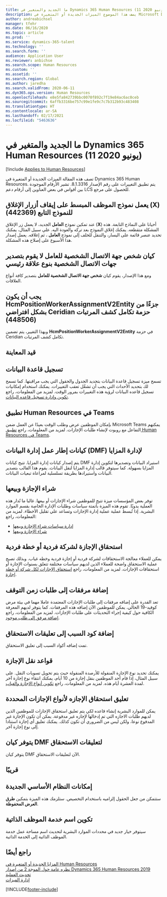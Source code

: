 ```yaml
---
title: ما الجديد والمتغير في Dynamics 365 Human Resources (11 يونيو 2020)
description: يصف هذا الموضوع الميزات الجديدة أو المتغيرة في Microsoft Dynamics 365 Human Resources لإصدار 11 يونيو 2020.
author: andreabichsel
manager: tfehr
ms.date: 06/16/2020
ms.topic: article
ms.prod: ''
ms.service: dynamics-365-talent
ms.technology: ''
ms.search.form: ''
audience: Application User
ms.reviewer: anbichse
ms.search.scope: Human Resources
ms.custom: ''
ms.assetid: ''
ms.search.region: Global
ms.author: jaredha
ms.search.validFrom: 2020-06-11
ms.dyn365.ops.version: Human Resources
ms.openlocfilehash: e8e5fa842739bbc0070f892c7f19e84ac6ac0ceb
ms.sourcegitcommit: 6affb3316be757c99e1fe9c7c7b312b93c483408
ms.translationtype: HT
ms.contentlocale: ar-SA
ms.lasthandoff: 02/17/2021
ms.locfileid: "5463636"
---
```

# <a name="whats-new-or-changed-in-dynamics-365-human-resources-june-11-2020"></a>ما الجديد والمتغير في Dynamics 365 Human Resources (11 يونيو 2020)

[!include [Applies to Human Resources](../includes/applies-to-hr.md)]

تصف هذه المقالة الميزات الجديدة أو المتغيرة في Dynamics 365 Human Resources. يتم تطبيق التغييرات على رقم الإصدار 8.1.3316. تشير الأرقام الموجودة بين أقواس في بعض العناوين إلى أرقام دعم LCS للحصول على مرجع.

## <a name="streamlined-employee-form-sometimes-causes-child-form-close-x-buttons-to-stop-working-442369"></a>يعمل نموذج الموظف المبسط على إيقاف أزرار الإغلاق (X) للنموذج التابع (442369)

عند تمكين نموذج **العامل** الجديد، لا يعمل زر الإغلاق (**X**) أحيانا على النماذج التابعة. هذه المشكلة متقطعه. يمكنك إغلاق النموذج بعد تركه والعودة اليه. علي سبيل المثال، يمكنك تحديد عنصر قائمة على اليسار، والتنقل للخلف إلى نموذج **العامل** ، ثم إغلاقه. يعمل إصدار هذا الأسبوع على إصلاح هذه المشكلة. 

## <a name="the-worker-personal-contact-person-entity-doesnt-export-personal-contacts-with-a-parent-relationship-type"></a>كيان شخص جهة الاتصال الشخصية للعامل لا يقوم بتصدير جهات الاتصال الشخصية بنوع علاقة رئيسي

ومع هذا الإصدار، يقوم كيان **شخص جهة الاتصال الشخصية للعامل** بتصدير كافة أنواع العلاقات.

## <a name="the-hcmpositionworkerassignmentv2entity-should-be-part-of-the-ceridian-payroll-integration-package-by-default-448506"></a>يجب أن يكون HcmPositionWorkerAssignmentV2Entity جزءًا من حزمة ‏‫تكامل كشف المرتبات Ceridian‬ بشكل افتراضي (448506)

وبهذا التغيير، يتم تضمين **HcmPositionWorkerAssignmentV2Entity** في حزمة ‏‫تكامل كشف المرتبات Ceridian‬.

## <a name="in-preview"></a>قيد المعاينة

## <a name="database-logging"></a>تسجيل قاعدة البيانات

تسمح ميزة تسجيل قاعدة البيانات بتحديد الجدول والحقول التي يجب مراقبتها. كما تسمح لك بتحديد الأحداث التي يجب أن تشغّل تعقب التغييرات. يمكنك استخدام إمكانيات تسجيل قاعده البيانات لرؤية هذه التغييرات بمرور الوقت. لمزيد من المعلومات، راجع [‏‫تكوين وإدارة تسجيل قاعده البيانات‬](hr-admin-database-logging.md).

## <a name="human-resources-application-in-teams"></a>تطبيق Human Resources في Teams

بإمكان الموظفين عرض وطلب الوقت بعيدًا عن العمل ضمن Microsoft Teams يمكنهم التفاعل مع روبوت لإنشاء طلبات الإجازات. لمزيد من المعلومات، راجع [تطبيق Human Resources في Teams‎](https://go.microsoft.com/fwlink/?linkid=2127841). 

## <a name="data-management-framework-dmf-entities-for-benefits-management"></a>كيانات إطار عمل إدارة البيانات (DMF) لإدارة المزايا
 
يتم إصدار كيانات إدارة المزايا. تتيح كيانات DMF استيراد البيانات وتصديرها لتكوين إدارة المزايا بسهولة. كما سيتوفر قالب إدارة المزايا لنقل البيانات. يقوم هذا القالب بتصدير البيانات واستيرادها بطريقة تسلسلية لمراعاة تبعيات البيانات.

## <a name="buy-and-sell-leave"></a>شراء الإجازة وبيعها 

توفر بعض المؤسسات ميزة تتيح للموظفين شراء الإجازات أو بيعها. غالبا ما تُدار هذه العملية يدويًا. تقوم هذه الميزة بأتمتة سياسات وطلبات الإدارة الخاصة بقسم الموارد البشرية. إذا تُبسط عملية عملية إدارة الإجازات وتساعد علي تقليل الأخطاء. لمزيد من المعلومات، راجع:

- [إدارة سياسات شراء الإجازة وبيعها](hr-leave-and-absence-manage-buy-and-sell-leave-policies.md)
- [شراء الإجازة وبيعها](hr-employee-self-service-buy-sell-leave.md)

## <a name="leave-accrual-for-a-single-company-or-single-plan"></a>استحقاق الإجازة‬‏‫ لشركة فردية أو خطة فردية

يمكن للعملاء معالجة الاستحقاقات لشركة فردية أو إجازة فردية وخطه غياب. وبذلك تصبح عملية الاستحقاق واضحة للعملاء الذين لديهم سياسات مختلفة تتعلق بسنوات الإجازة أو استحقاقات الإجازات. لمزيد من المعلومات، راجع [‏‫استحقاق الإجازات لكل شركة أو خطة إجازة‬](hr-leave-and-absence-accrue.md).

## <a name="add-attachments-to-time-off-requests"></a>إضافة مرفقات إلى طلبات زمن التوقف‬

تعد القدرة على إضافه مرفقات إلى طلبات الإجازات المعتمدة عاملا مهما في بيئة مرض كوفيد-19 الحالي. يمكن للموظفين الآن إضافه هذه المرفقات. كما يتوفر لديهم المعرفة الكافية حول كيفية إجراء التحديثات على طلبات الإجازات. لمزيد من المعلومات، راجع [‏‫إضافة مرفق إلى طلب موجود‬](hr-employee-self-service-request-time-off.md#add-an-attachment-to-an-existing-request).

## <a name="add-reason-code-to-accrual-suspensions"></a>إضافة كود السبب إلى تعليقات الاستحقاق 

تمت إضافه أكواد السبب إلى تعليق الاستحقاق.

## <a name="carry-forward-rules"></a>قواعد نقل الإجازة 

يمكنك تحديد نوع الإجازة المنقولة للأرصدة المنقولة حيث يتم تحويل تسويات النقل. على سبيل المثال، إذا قام أحد الموظفين بنقل إجازة من 10 أيام، يمكنك انتقاء نوع إجازة آخر لمدة العشرة أيام هذه. لمزيد من المعلومات، راجع [تكوين أنواع الإجازة والغياب](hr-leave-and-absence-types.md).

## <a name="suspend-leave-accrual-for-specified-leave-types"></a>تعليق استحقاق الإجازه لأنواع الإجازات المحددة

يمكن للموارد البشرية إنشاء قاعده لكي يتم تعليق استحقاق الإجازات للموظفين الذين لديهم طلبات الاجازه التي تم إدخالها لإجازه غير مدفوعة. يمكن أن تكون الإجازة غير المدفوع نوعا، ولكن ليس من الضروري أن تكون كذلك. يمكنك تعليق أي إجازة استنادا إلى نوع إجازة آخر.

## <a name="dmf-entity-available-for-accrual-suspensions"></a>يتوفر كيان DMF لتعليقات الاستحقاق 

يتوفر كيان DMF الآن لتعليقات الاستحقاق.

## <a name="coming-soon"></a>قريبًا

## <a name="new-platform-capabilities"></a>إمكانات النظام الأساسي الجديدة 

ستتمكن من جعل الحقول إلزاميه باستخدام التخصيص. ستلزمك هذه الميزة بتمكين **طرق العرض المحفوظة**.

## <a name="configure-the-name-of-employee-self-service"></a>تكوين اسم خدمة الموظف الذاتية

سيتوفر خيار جديد في محددات الموارد البشرية لتحديث اسم مساحة عمل خدمة الموظف الذاتية إلى الخدمة الذاتية. 

## <a name="see-also"></a>راجع أيضًا

[المزايا الجديدة أو المتغيرة في Human Resources](hr-admin-whats-new.md)</br>
[نظره عامة حول الموجة 2 من إصدار Dynamics 365 Human Resources  2019](https://docs.microsoft.com/dynamics365-release-plan/2019wave2/dynamics365-human-resources/)</br>
[تحديث العملية](hr-admin-setup-update-process.md)</br>
[إدارة الميزات](hr-admin-manage-features.md)

[!INCLUDE[footer-include](../includes/footer-banner.md)]